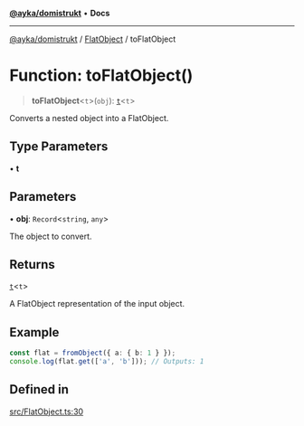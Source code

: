 [**@ayka/domistrukt**](../../../README.md) • **Docs**

***

[@ayka/domistrukt](../../../globals.md) / [FlatObject](../README.md) / toFlatObject

# Function: toFlatObject()

> **toFlatObject**\<`t`\>(`obj`): [`t`](../classes/t.md)\<`t`\>

Converts a nested object into a FlatObject.

## Type Parameters

• **t**

## Parameters

• **obj**: `Record`\<`string`, `any`\>

The object to convert.

## Returns

[`t`](../classes/t.md)\<`t`\>

A FlatObject representation of the input object.

## Example

```ts
const flat = fromObject({ a: { b: 1 } });
console.log(flat.get(['a', 'b'])); // Outputs: 1
```

## Defined in

[src/FlatObject.ts:30](https://github.com/AndreyMork/domistrukt/blob/9b256ecb394491e3c3ce021e778be2c15de76c25/src/FlatObject.ts#L30)
